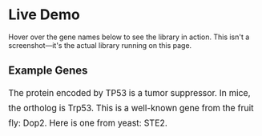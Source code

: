 # Live Demo

Hover over the gene names below to see the library in action. This isn't a screenshot—it's the actual library running on this page.

## Example Genes

<p style="font-size: 1.2em; line-height: 1.8;">
  The protein encoded by <span class="gene-tooltip" data-species="human">TP53</span> is a tumor suppressor.
  In mice, the ortholog is <span class="gene-tooltip" data-species="mouse">Trp53</span>.
  This is a well-known gene from the fruit fly: <span class="gene-tooltip" data-species="7227">Dop2</span>.
  Here is one from yeast: <span class="gene-tooltip" data-species="559292">STE2</span>.
</p>

<!--
This is the key! We load and run YOUR library directly in the documentation.
VitePress will process this script tag correctly.
-->
<script setup>
import { onMounted } from 'vue'
import GeneTooltip from '../dist/gene-tooltip.umd.js' // Import directly from source for the demo!
onMounted(() => {
  GeneTooltip.init();
})
</script>